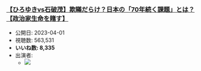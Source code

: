 ### [【ひろゆきvs石破茂】欺瞞だらけ？日本の「70年続く課題」とは？【政治家生命を賭す】](https://www.youtube.com/watch?v=1rRdRnu_0xQ)
-   公開日: 2023-04-01
-   視聴数: 563,531
-   **いいね数: 8,335**
-   出演者: 
    - [![](https://img.youtube.com/vi/1rRdRnu_0xQ/hqdefault.jpg)](https://www.youtube.com/watch?v=1rRdRnu_0xQ)

